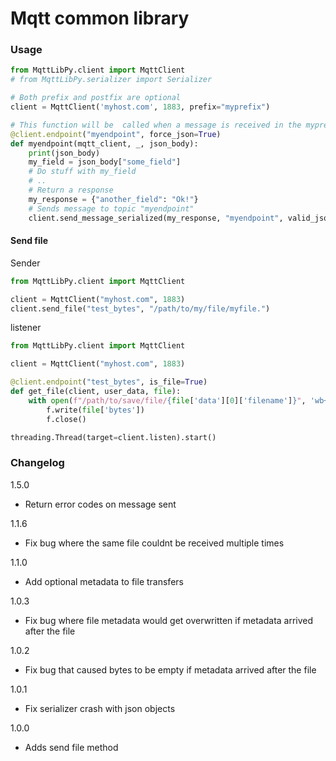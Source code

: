 # Mqtt common library

### Usage

```py
from MqttLibPy.client import MqttClient
# from MqttLibPy.serializer import Serializer

# Both prefix and postfix are optional
client = MqttClient('myhost.com', 1883, prefix="myprefix")

# This function will be  called when a message is received in the myprefix/myendpoint topic  
@client.endpoint("myendpoint", force_json=True)
def myendpoint(mqtt_client, _, json_body):
    print(json_body)
    my_field = json_body["some_field"]
    # Do stuff with my_field
    # ..
    # Return a response
    my_response = {"another_field": "Ok!"}
    # Sends message to topic "myendpoint"
    client.send_message_serialized(my_response, "myendpoint", valid_json=True)
```

#### Send file
Sender
```py
from MqttLibPy.client import MqttClient

client = MqttClient("myhost.com", 1883)
client.send_file("test_bytes", "/path/to/my/file/myfile.")
```

listener
```py
from MqttLibPy.client import MqttClient

client = MqttClient("myhost.com", 1883)

@client.endpoint("test_bytes", is_file=True)
def get_file(client, user_data, file):
    with open(f"/path/to/save/file/{file['data'][0]['filename']}", 'wb+') as f:
        f.write(file['bytes'])
        f.close()

threading.Thread(target=client.listen).start()
```


### Changelog

1.5.0
* Return error codes on message sent

1.1.6
* Fix bug where the same file couldnt be received multiple times

1.1.0
* Add optional metadata to file transfers

1.0.3
* Fix bug where file metadata would get overwritten if metadata arrived after the file

1.0.2
* Fix bug that caused bytes to be empty if metadata arrived after the file

1.0.1
* Fix serializer crash with json objects

1.0.0
* Adds send file method
